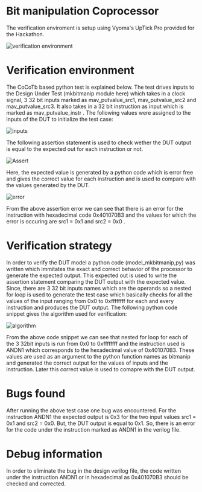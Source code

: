 # Bit manipulation Coprocessor
  The verification enviroment is setup using Vyoma's UpTick Pro provided for the Hackathon.

  ![verification environment](https://user-images.githubusercontent.com/109404741/180963190-48abe6f0-a586-464b-8dfb-7f43cb05b6dc.PNG)

# Verification environment
  The CoCoTb based python test is explained below. The test drives inputs to the Design Under Test (mkbitmanip module here) which takes in a clock signal,
  3 32 bit inputs marked as mav_putvalue_src1, mav_putvalue_src2 and mav_putvalue_src3. It also takes in a 32 bit instruction as input which is marked
  as mav_putvalue_instr .
  The following values were assigned to the inputs of the DUT to initialize the test case:
  
  ![inputs](https://user-images.githubusercontent.com/109404741/180964492-b59927d3-c0b6-45a1-9d13-3d8841546d48.PNG)
  
  The following assertion statement is used to check wether the DUT output is equal to the expected out for each instruction or not.
  
  ![Assert](https://user-images.githubusercontent.com/109404741/180964970-a59576b8-69f8-485d-a002-9daf55d5a184.PNG)
  
  Here, the expected value is generated by a python code which is error free and gives the correct value for each instruction and is used to compare with the
  values generated by the DUT.
  
  ![error](https://user-images.githubusercontent.com/109404741/180965560-ff371042-49e0-4a35-8e49-49624dff5c4c.PNG)
  
  From the above assertion error we can see that there is an error for the instruction with hexadecimal code 0x401070B3 and the values for which the error
  is occuring are src1 = 0x1 and src2 = 0x0 .
  
 # Verification strategy
  In order to verify the DUT model a python code (model_mkbitmanip,py) was written which immitates the exact and correct behavior of the processor to generate the expected output.
  This expected out is used to write the assertion statement comparing the DUT output with the expected value. 
  Since, there are 3 32 bit inputs names which are the operands so a nested for loop is used to generate the test case which basically checks for all the values of the
  input ranging from 0x0 to 0xffffffff for each and every instruction and produces the DUT output.
  The following python code snippet gives the algorithm used for verification:
  
  ![algorithm](https://user-images.githubusercontent.com/109404741/180967472-229b97b0-2bfd-454c-818a-5ff598c5e762.PNG)
  
  From the above code snippet we can see that nested for loop for each of the 3 32bit inputs is run from 0x0 to 0xffffffff and the instruction used is ANDN1 which
  corresponds to the hexadecimal value of 0x401070B3. These values are used as an argument to the python function names as bitmanip and generated the correct output
  for the values of inputs and the instruction. Later this correct value is used to comapre with the DUT output.
  
 # Bugs found
  After running the above test case one bug was encountered. For the instruction ANDN1 the expected output is 0x3 for the two input values src1 = 0x1 and
  src2 = 0x0. But, the DUT output is equal to 0x1. So, there is an error for the code under the instruction marked as ANDN1 in the verilog file.
  
 # Debug information
   In order to eliminate the bug in the design verilog file, the code written under the instruction ANDN1 or in hexadecimal as 0x401070B3 should be checked and
   corrected.
  
  
  
